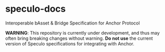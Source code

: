 # speculo-docs
Interoperable bAsset &amp; Bridge Specification for Anchor Protocol

**WARNING**: This repository is currently under development, and thus may often bring breaking changes without warning.
**Do not use** the current version of Speculo specifications for integrating with Anchor.

